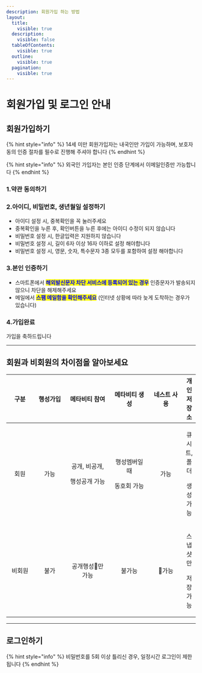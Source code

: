 ```yaml
---
description: 회원가입 하는 방법
layout:
  title:
    visible: true
  description:
    visible: false
  tableOfContents:
    visible: true
  outline:
    visible: true
  pagination:
    visible: true
---
```


# 회원가입 및 로그인 안내

## 회원가입하기

{% hint style="info" %}
14세 미만 회원가입자는 내국인만 가입이 가능하며, 보호자동의 인증 절차를 필수로 진행해 주셔야 합니다
{% endhint %}

{% hint style="info" %}
외국인 가입자는 본인 인증 단계에서  이메일인증만 가능합니다
{% endhint %}





### 1.약관 동의하기

### 2.아이디, 비밀번호, 생년월일 설정하기&#x20;

* 아이디 설정 시, 중복확인을 꼭 눌러주세요
* 중복확인을 누른 후, 확인버튼을 누른 후에는 아이디 수정이 되지 않습니다
* 비밀번호 설정 시, 한글입력은 지원하지 않습니다
* 비밀번호 설정 시, 길이 6자 이상 16자 이하로 설정 해야합니다
* 비밀번호 설정 시, 영문, 숫자, 특수문자 3종 모두를 포함하여 설정 해야합니다

### 3.본인 인증하기

* 스마트폰에서 <mark style="color:blue;">**해외발신문자 차단 서비스에 등록되어 있는 경우**</mark> 인증문자가 발송되지 않으니 차단을 해제해주세요&#x20;
* 메일에서 <mark style="color:blue;">**스팸 메일함을 확인해주세요**</mark> (인터넷 상황에 따라 늦게 도착하는 경우가 있습니다)

### 4.가입완료

가입을 축하드립니다



***

## 회원과 비회원의 차이점을 알아보세요

<table><thead><tr><th width="89" align="center">구분</th><th width="112" align="center">행성가입</th><th width="147" align="center">메타비티 참여</th><th width="147" align="center">메타비티 생성</th><th width="110" align="center">네스트 사용</th><th align="center">개인 저장소</th></tr></thead><tbody><tr><td align="center">회원</td><td align="center">가능</td><td align="center"><p>공개, 비공개,</p><p>행성공개 가능</p></td><td align="center"><p>행성멤버일 때</p><p>동호회 가능</p></td><td align="center">가능</td><td align="center"><p>큐시트, 폴더</p><p>생성 가능</p></td></tr><tr><td align="center">비회원</td><td align="center">불가</td><td align="center">공개행성만 가능</td><td align="center">불가능</td><td align="center">가능</td><td align="center"><p>스냅샷만 </p><p>저장 가능</p></td></tr></tbody></table>



***



## 로그인하기

{% hint style="info" %}
비밀번호를 5회 이상 틀리신 경우, 일정시간 로그인이 제한됩니다
{% endhint %}
